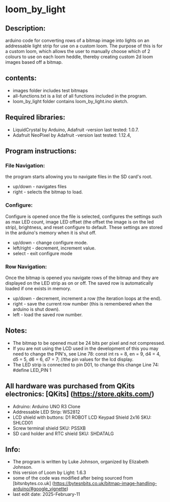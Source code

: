 # loom_by_light

## Description:

arduino code for converting rows of a bitmap image into lights on an addressable light strip for use on a custom loom.
The purpose of this is for a custom loom, which allows the user to manually choose which
of 2 colours to use on each loom heddle, thereby creating custom 2d loom images based off
a bitmap.

## contents:

- images folder includes test bitmaps
- all-functions.txt is a list of all functions included in the program.
- loom_by_light folder contains loom_by_light.ino sketch.

## Required libraries:

- LiquidCrystal by Arduino, Adafruit -version last tested: 1.0.7.
- Adafruit NeoPixel by Adafruit -version last tested: 1.12.4,

## Program instructions:

### File Navigation:

the program starts allowing you to navigate files in the SD card's root.

- up/down - navigates files
- right - selects the bitmap to load.

### Configure:

Configure is opened once the file is selected, configures the settings such as max LED count,
image LED offset (the offset the image is on the led strip), brightness, and reset configure to default.
These settings are stored in the arduino's memory when it is shut off.

- up/down - change configure mode.
- left/right - decrement, increment value.
- select - exit configure mode

### Row Navigation:

Once the bitmap is opened you navigate rows of the bitmap and they are displayed on the LED strip as on or off.
The saved row is automatically loaded if one exists in memory.

- up/down - decrement, increment a row (the iteration loops at the end).
- right - save the current row number (this is remembered when the arduino is shut down).
- left - load the saved row number.

## Notes:

- The bitmap to be opened must be 24 bits per pixel and not compressed.
- If you are not using the LCD used in the development of this you may need to change the PIN's, see Line 78:
  const int rs = 8, en = 9, d4 = 4, d5 = 5, d6 = 6, d7 = 7; //the pin values for the lcd display.
- The LED strip is connected to pin D01, to change this change Line 74: #define LED_PIN 1

## All hardware was purchased from QKits electronics: [QKits] (https://store.qkits.com/)

- Adruino: Arduino UNO R3 Clone
- Addressable LED Strip: WS2812
- LCD shield with buttons: D1 ROBOT LCD Keypad Shield 2x16 SKU: SHLCD01
- Screw terminal shield SKU: PSSXB
- SD card holder and RTC shield SKU: SHDATALG

## Info:

- The program is written by Luke Johnson, organized by Elizabeth Johnson.
- this version of Loom by Light: 1.6.3
- some of the code was modified after being sourced from [bitsnbytes.co.uk]
  (https://bytesnbits.co.uk/bitmap-image-handling-arduino/#google_vignette)
- last edit date: 2025-February-11
